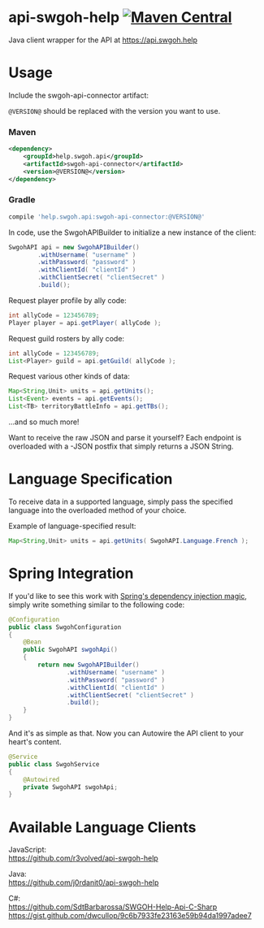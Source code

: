 # api-swgoh-help [![Maven Central](https://img.shields.io/maven-central/v/help.swgoh.api/swgoh-api-connector.svg?style=flat-square)](https://mvnrepository.com/artifact/help.swgoh.api/swgoh-api-connector)
Java client wrapper for the API at https://api.swgoh.help

# Usage
Include the swgoh-api-connector artifact:

`@VERSION@` should be replaced with the version you want to use.

### Maven
```xml
<dependency>
    <groupId>help.swgoh.api</groupId>
    <artifactId>swgoh-api-connector</artifactId>
    <version>@VERSION@</version>
</dependency>
```

### Gradle
```groovy
compile 'help.swgoh.api:swgoh-api-connector:@VERSION@'
```

In code, use the SwgohAPIBuilder to initialize a new instance of the client:
```java
SwgohAPI api = new SwgohAPIBuilder()
        .withUsername( "username" )
        .withPassword( "password" )
        .withClientId( "clientId" )
        .withClientSecret( "clientSecret" )
        .build();
```

Request player profile by ally code:
```java
int allyCode = 123456789;
Player player = api.getPlayer( allyCode );
```

Request guild rosters by ally code:
```java
int allyCode = 123456789;
List<Player> guild = api.getGuild( allyCode );
```

Request various other kinds of data:
```java
Map<String,Unit> units = api.getUnits();
List<Event> events = api.getEvents();
List<TB> territoryBattleInfo = api.getTBs();
```
...and so much more!

Want to receive the raw JSON and parse it yourself? Each endpoint is overloaded with a -JSON postfix that simply returns a JSON String.

# Language Specification
To receive data in a supported language, simply pass the specified language into the overloaded method of your choice.

Example of language-specified result:
```java
Map<String,Unit> units = api.getUnits( SwgohAPI.Language.French );
```

# Spring Integration
If you'd like to see this work with [Spring's dependency injection magic](https://docs.spring.io/spring/docs/current/spring-framework-reference/core.html#spring-core), simply write something similar to the following code:
```java
@Configuration
public class SwgohConfiguration
{
    @Bean
    public SwgohAPI swgohApi()
    {
        return new SwgohAPIBuilder()
                .withUsername( "username" )
                .withPassword( "password" )
                .withClientId( "clientId" )
                .withClientSecret( "clientSecret" )
                .build();
    }
}
```

And it's as simple as that. Now you can Autowire the API client to your heart's content.
```java
@Service
public class SwgohService
{
    @Autowired
    private SwgohAPI swgohApi;
}
```

# Available Language Clients
JavaScript:<br/>
https://github.com/r3volved/api-swgoh-help

Java:<br/>
https://github.com/j0rdanit0/api-swgoh-help

C#:<br/>
https://github.com/SdtBarbarossa/SWGOH-Help-Api-C-Sharp
https://gist.github.com/dwcullop/9c6b7933fe23163e59b94da1997adee7
